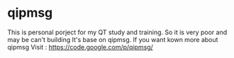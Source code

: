 qipmsg
======
This is personal porject for my QT study and training.
So it is very poor and may be can't building
It's base on qipmsg. If you  want kown more about qipmsg
Visit : https://code.google.com/p/qipmsg/

